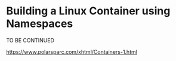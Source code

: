 # Building a Linux Container using Namespaces

TO BE CONTINUED

https://www.polarsparc.com/xhtml/Containers-1.html
